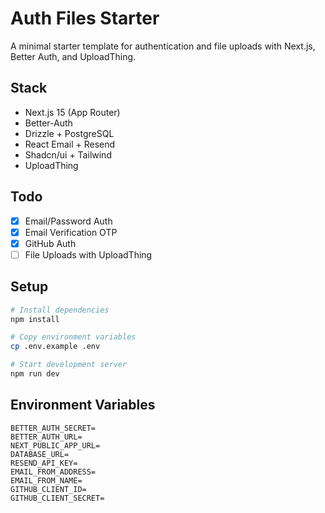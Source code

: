 # Auth Files Starter

A minimal starter template for authentication and file uploads with Next.js, Better Auth, and UploadThing.

## Stack

- Next.js 15 (App Router)
- Better-Auth
- Drizzle + PostgreSQL
- React Email + Resend
- Shadcn/ui + Tailwind
- UploadThing

## Todo

- [x] Email/Password Auth
- [x] Email Verification OTP
- [x] GitHub Auth
- [ ] File Uploads with UploadThing

## Setup

```bash
# Install dependencies
npm install

# Copy environment variables
cp .env.example .env

# Start development server
npm run dev
```

## Environment Variables

```env
BETTER_AUTH_SECRET=
BETTER_AUTH_URL=
NEXT_PUBLIC_APP_URL=
DATABASE_URL=
RESEND_API_KEY=
EMAIL_FROM_ADDRESS=
EMAIL_FROM_NAME=
GITHUB_CLIENT_ID=
GITHUB_CLIENT_SECRET=
```
